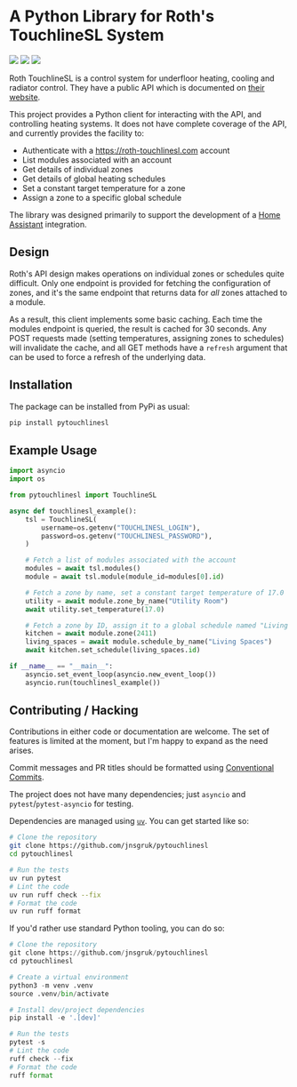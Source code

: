 # A Python Library for Roth's TouchlineSL System

<a href="https://github.com/jnsgruk/pytouchlinesl/actions/workflows/test.yaml"><img src="https://github.com/jnsgruk/pytouchlinesl/actions/workflows/test.yaml/badge.svg"></a>
<a href="https://github.com/jnsgruk/pytouchlinesl/actions/workflows/publish.yaml"><img src="https://github.com/jnsgruk/pytouchlinesl/actions/workflows/publish.yaml/badge.svg"></a>
<a href="https://pypi.org/project/pytouchlinesl/"><img src="https://img.shields.io/pypi/v/pytouchlinesl"></a>

Roth TouchlineSL is a control system for underfloor heating, cooling and radiator control. They
have a public API which is documented on [their
website](https://api-documentation.roth-touchlinesl.com/).

This project provides a Python client for interacting with the API, and controlling heating
systems. It does not have complete coverage of the API, and currently provides the facility to:

- Authenticate with a https://roth-touchlinesl.com account
- List modules associated with an account
- Get details of individual zones
- Get details of global heating schedules
- Set a constant target temperature for a zone
- Assign a zone to a specific global schedule

The library was designed primarily to support the development of a [Home
Assistant](https://home-assistant.io/) integration.

## Design

Roth's API design makes operations on individual zones or schedules quite difficult. Only one
endpoint is provided for fetching the configuration of zones, and it's the same endpoint that
returns data for _all_ zones attached to a module.

As a result, this client implements some basic caching. Each time the modules endpoint is queried,
the result is cached for 30 seconds. Any POST requests made (setting temperatures, assigning zones
to schedules) will invalidate the cache, and all GET methods have a `refresh` argument that can be
used to force a refresh of the underlying data.

## Installation

The package can be installed from PyPi as usual:

```bash
pip install pytouchlinesl
```

## Example Usage

```python
import asyncio
import os

from pytouchlinesl import TouchlineSL

async def touchlinesl_example():
    tsl = TouchlineSL(
        username=os.getenv("TOUCHLINESL_LOGIN"),
        password=os.getenv("TOUCHLINESL_PASSWORD"),
    )

    # Fetch a list of modules associated with the account
    modules = await tsl.modules()
    module = await tsl.module(module_id=modules[0].id)

    # Fetch a zone by name, set a constant target temperature of 17.0
    utility = await module.zone_by_name("Utility Room")
    await utility.set_temperature(17.0)

    # Fetch a zone by ID, assign it to a global schedule named "Living Spaces"
    kitchen = await module.zone(2411)
    living_spaces = await module.schedule_by_name("Living Spaces")
    await kitchen.set_schedule(living_spaces.id)

if __name__ == "__main__":
    asyncio.set_event_loop(asyncio.new_event_loop())
    asyncio.run(touchlinesl_example())
```

## Contributing / Hacking

Contributions in either code or documentation are welcome. The set of features is limited at the
moment, but I'm happy to expand as the need arises.

Commit messages and PR titles should be formatted using [Conventional Commits](https://www.conventionalcommits.org/en/v1.0.0/).

The project does not have many dependencies; just `asyncio` and `pytest`/`pytest-asyncio` for
testing.

Dependencies are managed using [`uv`](https://github.com/astral-sh/uv). You can get started like
so:

```bash
# Clone the repository
git clone https://github.com/jnsgruk/pytouchlinesl
cd pytouchlinesl

# Run the tests
uv run pytest
# Lint the code
uv run ruff check --fix
# Format the code
uv run ruff format
```

If you'd rather use standard Python tooling, you can do so:

```python
# Clone the repository
git clone https://github.com/jnsgruk/pytouchlinesl
cd pytouchlinesl

# Create a virtual environment
python3 -m venv .venv
source .venv/bin/activate

# Install dev/project dependencies
pip install -e '.[dev]'

# Run the tests
pytest -s
# Lint the code
ruff check --fix
# Format the code
ruff format
```
